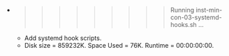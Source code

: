 * >>>>>>>>> Running inst-min-con-03-systemd-hooks.sh ...
  * Add systemd hook scripts.
  * Disk size = 859232K. Space Used = 76K. Runtime = 00:00:00:00.
